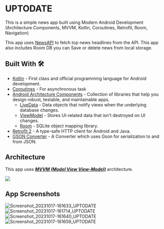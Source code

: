 # UPTODATE
This is a simple news app built using Modern Android Development (Architecture Components, MVVM, Kotlin, Coroutines, Retrofit, Room, Navigation)


This app uses [NewsAPI](https://newsapi.org/) to fetch top news headlines from the API. This app also includes Room DB you can Save or delete news from local storage.

## Built With 🛠
- [Kotlin](https://kotlinlang.org/) - First class and official programming language for Android development.
- [Coroutines](https://kotlinlang.org/docs/reference/coroutines-overview.html) - For asynchronous task
- [Android Architecture Components](https://developer.android.com/topic/libraries/architecture) - Collection of libraries that help you design robust, testable, and maintainable apps.
    - [LiveData](https://developer.android.com/topic/libraries/architecture/livedata) - Data objects that notify views when the underlying database changes.
    - [ViewModel](https://developer.android.com/topic/libraries/architecture/viewmodel) - Stores UI-related data that isn't destroyed on UI changes.
    - [Room](https://developer.android.com/topic/libraries/architecture/room) - SQLite object mapping library.
- [Retrofit 2](https://square.github.io/retrofit/) - A type-safe HTTP client for Android and Java.
- [GSON Converter](https://github.com/square/retrofit/tree/master/retrofit-converters/gson) - A Converter which uses Gson for serialization to and from JSON.

## Architecture
This app uses [***MVVM (Model View View-Model)***](https://developer.android.com/jetpack/docs/guide#recommended-app-arch) architecture.

![](https://developer.android.com/topic/libraries/architecture/images/final-architecture.png)

## App Screenshots
![Screenshot_20231017-161633_UPTODATE](https://github.com/paliwalankita/uptodate/assets/77110221/2c2bb05f-3e42-4770-9b33-5792a2e32959)
![Screenshot_20231017-161714_UPTODATE](https://github.com/paliwalankita/uptodate/assets/77110221/b03f4913-0808-4eb2-bce0-67a1942b848a)
![Screenshot_20231017-161640_UPTODATE](https://github.com/paliwalankita/uptodate/assets/77110221/0d4ccc2c-00c9-4302-89fa-6753e0998cde)
![Screenshot_20231017-161659_UPTODATE](https://github.com/paliwalankita/uptodate/assets/77110221/af6df2b4-2894-403a-8b7c-a2cd71f53fa3)



